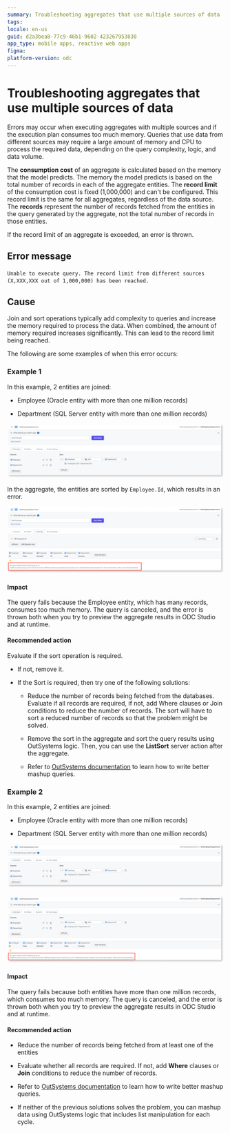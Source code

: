 ```yaml
---
summary: Troubleshooting aggregates that use multiple sources of data
tags:
locale: en-us
guid: d2a3bea8-77c9-46b1-9602-423267953830
app_type: mobile apps, reactive web apps
figma: 
platform-version: odc
---
```


# Troubleshooting aggregates that use multiple sources of data

Errors may occur when executing aggregates with multiple sources and if the execution plan consumes too much memory. Queries that use data from different sources may require a large amount of memory and CPU to process the required data, depending on the query complexity, logic, and data volume. 

The **consumption cost** of an aggregate is calculated based on the memory that the model predicts. The memory the model predicts is based on the total number of records in each of the aggregate entities. The **record limit** of the consumption cost is fixed (1,000,000) and can't be configured. This record limit is the same for all aggregates, regardless of the data source. The **records** represent the number of records fetched from the entities in the query generated by the aggregate, not the total number of records in those entities.

If the record limit of an aggregate is exceeded, an error is thrown. 

## Error message

``Unable to execute query. The record limit from different sources (X,XXX,XXX out of 1,000,000) has been reached.``

## Cause

Join and sort operations typically add complexity to queries and increase the memory required to process the data. When combined, the amount of memory required increases significantly. This can lead to the record limit being reached. 

The following are some examples of when this error occurs:

### Example 1

In this example, 2 entities are joined:

* Employee (Oracle entity with more than one million records) 

* Department (SQL Server entity with more than one million records)

![Screenshot of an aggregate query with a sort operation on Employee.Id.](images/mashup-sort-odcs.png "Aggregate with Sort Operation")

In the aggregate, the entities are sorted by ``Employee.Id``, which results in an error.

![Screenshot showing an error message due to a sort operation in an aggregate query.](images/mashup-sorterror-odcs.png "Sort Operation Error")
   
#### Impact

The query fails because the Employee entity, which has many records, consumes too much memory. The query is canceled, and the error is thrown both when you try to preview the aggregate results in ODC Studio and at runtime.

#### Recommended action

Evaluate if the sort operation is required. 

* If not, remove it.

* If the Sort is required, then try one of the following solutions:

    * Reduce the number of records being fetched from the databases. Evaluate if all records are required, if not, add Where clauses or Join conditions to reduce the number of records. The sort will have to sort a reduced number of records so that the problem might be solved.

    * Remove the sort in the aggregate and sort the query results using OutSystems logic. Then, you can use the **ListSort** server action after the aggregate.

    * Refer to [OutSystems documentation](queries.md) to learn how to write better mashup queries.

### Example 2

In this example, 2 entities are joined:

* Employee (Oracle entity with more than one million records) 

* Department (SQL Server entity with more than one million  records)

![Screenshot of an aggregate query with a join operation between Employee and Department entities.](images/mashup-join-odcs.png "Aggregate with Join Operation")

![Screenshot showing an error message due to a join operation in an aggregate query.](images/mashup-joinerror-odcs.png "Join Operation Error")

#### Impact

The query fails because both entities have more than one million records, which consumes too much memory. The query is canceled, and the error is thrown both when you try to preview the aggregate results in ODC Studio and at runtime.

#### Recommended action

* Reduce the number of records being fetched from at least one of the entities

* Evaluate whether all records are required. If not, add **Where** clauses or **Join** conditions to reduce the number of records.

* Refer to [OutSystems documentation](queries.md) to learn how to write better mashup queries.

* If neither of the previous solutions solves the problem, you can mashup data using OutSystems logic that includes list manipulation for each cycle.

